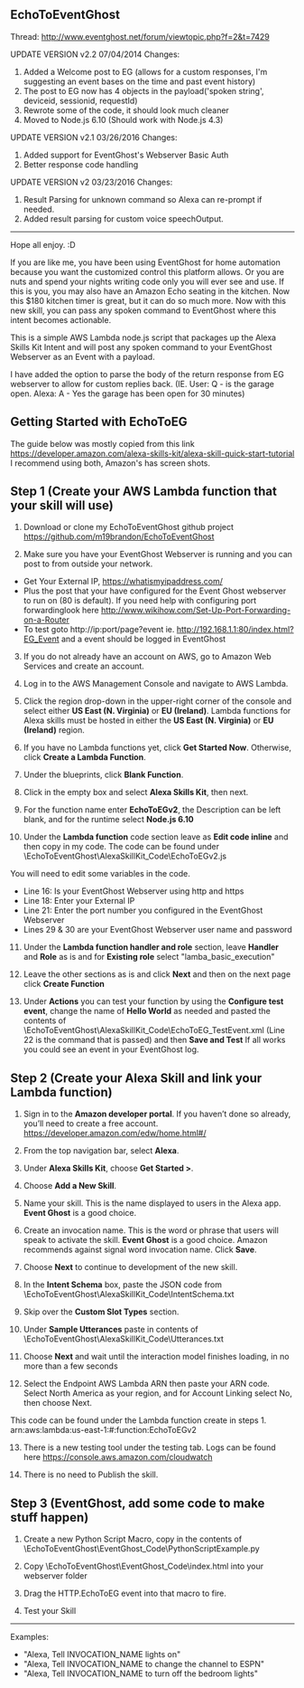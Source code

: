 ## EchoToEventGhost
Thread: http://www.eventghost.net/forum/viewtopic.php?f=2&t=7429

UPDATE VERSION v2.2 07/04/2014
Changes:

1. Added a Welcome post to EG (allows for a custom responses, I'm suggesting an event bases on the time and past event history)
2. The post to EG now has 4 objects in the payload('spoken string', deviceid, sessionid, requestId)
3. Rewrote some of the code, it should look much cleaner
4. Moved to Node.js 6.10 (Should work with Node.js 4.3)

UPDATE VERSION v2.1 03/26/2016
Changes:

1. Added support for EventGhost's Webserver Basic Auth 
2. Better response code handling

UPDATE VERSION v2 03/23/2016
Changes:

1. Result Parsing for unknown command so Alexa can re-prompt if needed.
2. Added result parsing for custom voice speechOutput.

***********************************

Hope all enjoy. :D 

If you are like me, you have been using EventGhost for home automation because you want the customized control this platform allows. Or you are nuts and spend your nights writing code only you will ever see and use. If this is you, you may also have an Amazon Echo seating in the kitchen. Now this $180 kitchen timer is great, but it can do so much more. Now with this new skill, you can pass any spoken command to EventGhost where this intent becomes actionable.

This is a simple AWS Lambda node.js script that packages up the Alexa Skills Kit Intent and will post any spoken command to your EventGhost Webserver as an Event with a payload.

I have added the option to parse the body of the return response from EG webserver to allow for custom replies back. (IE. User: Q - is the garage open. Alexa: A - Yes the garage has been open for 30 minutes)

## Getting Started with EchoToEG

The guide below was mostly copied from this link https://developer.amazon.com/alexa-skills-kit/alexa-skill-quick-start-tutorial I recommend using both, Amazon's has screen shots.

## Step 1 (Create your AWS Lambda function that your skill will use)

1. Download or clone my EchoToEventGhost github project https://github.com/m19brandon/EchoToEventGhost

2. Make sure you have your EventGhost Webserver is running and you can post to from outside your network.

  * Get Your External IP, https://whatismyipaddress.com/
  * Plus the post that your have configured for the Event Ghost webserver to run on (80 is default). If you need help with configuring port forwardinglook here http://www.wikihow.com/Set-Up-Port-Forwarding-on-a-Router
  * To test goto http://ip:port/page?event ie. http://192.168.1.1:80/index.html?EG_Event and a event should be logged in EventGhost

3. If you do not already have an account on AWS, go to Amazon Web Services and create an account.

4. Log in to the AWS Management Console and navigate to AWS Lambda.

5. Click the region drop-down in the upper-right corner of the console and select either **US East (N. Virginia)** or **EU (Ireland)**.
Lambda functions for Alexa skills must be hosted in either the **US East (N. Virginia)** or **EU (Ireland)** region.

6. If you have no Lambda functions yet, click **Get Started Now**. Otherwise, click **Create a Lambda Function**.

7. Under the blueprints, click **Blank Function**.

8. Click in the empty box and select **Alexa Skills Kit**, then next.

9. For the function name enter **EchoToEGv2**, the Description can be left blank, and for the runtime select **Node.js 6.10**

10. Under the **Lambda function** code section leave as **Edit code inline** and then copy in my code.
The code can be found under \EchoToEventGhost\AlexaSkillKit_Code\EchoToEGv2.js

You will need to edit some variables in the code.
  * Line 16: Is your EventGhost Webserver using http and https
  * Line 18: Enter your External IP
  * Line 21: Enter the port number you configured in the EventGhost Webserver
  * Lines 29 & 30 are your EventGhost Webserver user name and password

11. Under the **Lambda function handler and role** section, leave **Handler** and **Role** as is and for **Existing role** select "lamba_basic_execution"

12. Leave the other sections as is and click **Next** and then on the next page click **Create Function**

13. Under **Actions** you can test your function by using the **Configure test event**, change the name of **Hello World** as needed and pasted the contents of \EchoToEventGhost\AlexaSkillKit_Code\EchoToEG_TestEvent.xml (Line 22 is the command that is passed) and then **Save and Test**
If all works you could see an event in your EventGhost log.


## Step 2 (Create your Alexa Skill and link your Lambda function)

1. Sign in to the **Amazon developer portal**. If you haven’t done so already, you’ll need to create a free account. https://developer.amazon.com/edw/home.html#/

2. From the top navigation bar, select **Alexa**.

3. Under **Alexa Skills Kit**, choose **Get Started >**.

4. Choose **Add a New Skill**.

5. Name your skill. This is the name displayed to users in the Alexa app. **Event Ghost** is a good choice.

6. Create an invocation name. This is the word or phrase that users will speak to activate the skill. **Event Ghost** is a good choice. Amazon recommends against signal word invocation name. Click **Save**.

7. Choose **Next** to continue to development of the new skill.

8. In the **Intent Schema** box, paste the JSON code from \EchoToEventGhost\AlexaSkillKit_Code\IntentSchema.txt

9. Skip over the **Custom Slot Types** section.

10. Under **Sample Utterances** paste in contents of \EchoToEventGhost\AlexaSkillKit_Code\Utterances.txt

11. Choose **Next** and wait until the interaction model finishes loading, in no more than a few seconds

12. Select the Endpoint AWS Lambda ARN then paste your ARN code. Select North America as your region, and for Account Linking select No, then choose Next.

This code can be found under the Lambda function create in steps 1.
arn:aws:lambda:us-east-1:#:function:EchoToEGv2

13. There is a new testing tool under the testing tab. Logs can be found here https://console.aws.amazon.com/cloudwatch


14. There is no need to Publish the skill.


## Step 3 (EventGhost, add some code to make stuff happen)

1. Create a new Python Script Macro, copy in the contents of \EchoToEventGhost\EventGhost_Code\PythonScriptExample.py

2. Copy \EchoToEventGhost\EventGhost_Code\index.html into your webserver folder

3. Drag the HTTP.EchoToEG event into that macro to fire.

3. Test your Skill

************

Examples:

* "Alexa, Tell INVOCATION_NAME lights on"
* "Alexa, Tell INVOCATION_NAME to change the channel to ESPN"
* "Alexa, Tell INVOCATION_NAME to turn off the bedroom lights"
